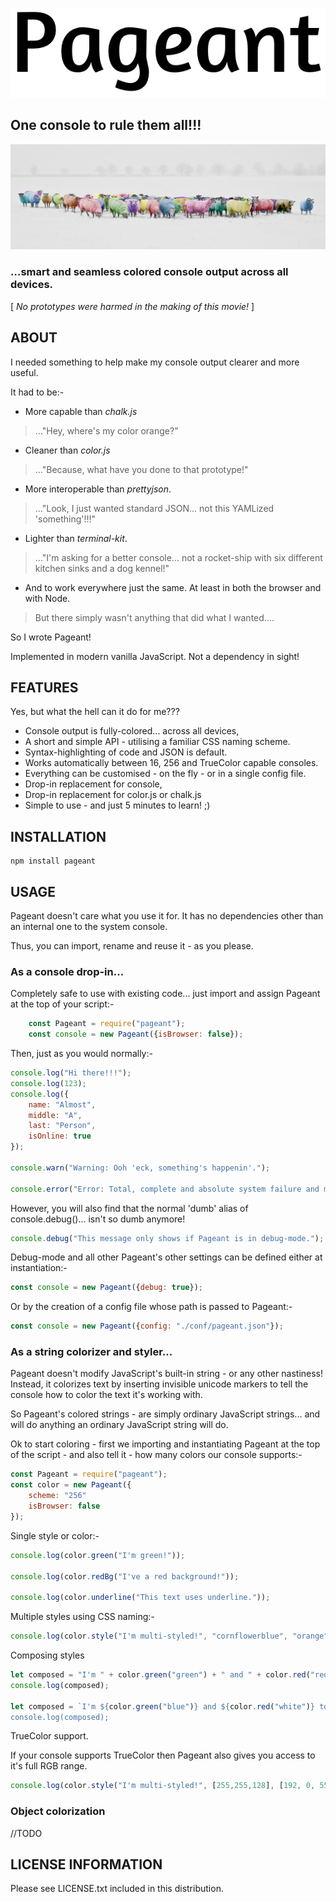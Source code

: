 ![PAGEANT](/docs/img/pageant_logo.png)

## One console to rule them all!!!

![Smart sheep?](/docs/img/sheep_1024.png)

### ...smart and seamless colored console output across all devices.

[ *No prototypes were harmed in the making of this movie!* ]

## ABOUT

I needed something to help make my console output clearer and more useful.

It had to be:-

* More capable than *chalk.js*
> ..."Hey, where's my color orange?"
* Cleaner than *color.js*
> ..."Because, what have you done to that prototype!"
* More interoperable than *prettyjson*.
> ..."Look, I just wanted standard JSON... not this YAMLized 'something'!!!"
* Lighter than *terminal-kit*.
> ..."I'm asking for a better console... not a rocket-ship with six different kitchen sinks and a dog kennel!"
* And to work everywhere just the same.  At least in both the browser and with Node.
> But there simply wasn't anything that did what I wanted....

So I wrote Pageant!  

Implemented in modern vanilla JavaScript.  Not a dependency in sight!
  

## FEATURES

Yes, but what the hell can it do for me???

* Console output is fully-colored... across all devices,
* A short and simple API - utilising a familiar CSS naming scheme. 
* Syntax-highlighting of code and JSON is default.
* Works automatically between 16, 256 and TrueColor capable  consoles.
* Everything can be customised - on the fly - or in a single config file.
* Drop-in replacement for console,
* Drop-in replacement for color.js or chalk.js 
* Simple to use - and just 5 minutes to learn! ;)


## INSTALLATION

    npm install pageant

## USAGE

Pageant doesn't care what you use it for.  It has no dependencies other than an internal one to the system console.

Thus, you can import, rename and reuse it - as you please.

### As a console drop-in...

Completely safe to use with existing code... just import and assign Pageant at the top of your script:-
                        
```javascript
    const Pageant = require("pageant");
    const console = new Pageant({isBrowser: false});
```
Then, just as you would normally:-

```javascript
console.log("Hi there!!!");
console.log(123);
console.log({
    name: "Almost",
    middle: "A",
    last: "Person",
    isOnline: true
});

console.warn("Warning: Ooh 'eck, something's happenin'.");

console.error("Error: Total, complete and absolute system failure and melt-down! Exit is advised.");
```    

However, you will also find that the normal 'dumb' alias of console.debug()... isn't so dumb anymore!

```javascript
console.debug("This message only shows if Pageant is in debug-mode.");
```

Debug-mode and all other Pageant's other settings can be defined either at instantiation:-

```javascript
const console = new Pageant({debug: true});
```    

Or by the creation of a config file whose path is passed to Pageant:-

```javascript
const console = new Pageant({config: "./conf/pageant.json"});
```    

### As a string colorizer and styler...

Pageant doesn't modify JavaScript's built-in string - or any other nastiness!  Instead, it colorizes text by inserting invisible unicode markers to tell the console how to color the text it's working with.

So Pageant's colored strings - are simply ordinary JavaScript strings... and will do anything an ordinary JavaScript string will do.

Ok to start coloring - first we importing and instantiating Pageant at the top of the script - and also tell it - how many colors our console supports:-

```javascript
const Pageant = require("pageant");
const color = new Pageant({
    scheme: "256"
    isBrowser: false
});
```                        

Single style or color:-

```javascript
console.log(color.green("I'm green!"));

console.log(color.redBg("I've a red background!"));

console.log(color.underline("This text uses underline."));
```

Multiple styles using CSS naming:-

```javascript
console.log(color.style("I'm multi-styled!", "cornflowerblue", "orange", "italic"));
```
Composing styles

```javascript
let composed = "I'm " + color.green("green") + " and " + color.red("red") + " together.";
console.log(composed);

let composed = `I'm ${color.green("blue")} and ${color.red("white")} together.";
console.log(composed);
```

TrueColor support.
    
If your console supports TrueColor then Pageant also gives you access to it's full RGB range.

```javascript
console.log(color.style("I'm multi-styled!", [255,255,128], [192, 0, 55], "italic"));
```

    
### Object colorization

//TODO

## LICENSE INFORMATION
 
 Please see LICENSE.txt included in this distribution.
 
